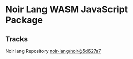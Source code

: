 # Noir Lang WASM JavaScript Package

## Tracks
Noir lang Repository [noir-lang/noir@5d627a7](https://github.com/noir-lang/noir/tree/5d627a74a752bfc3c5ce0d51bf2d032594f9d7af)